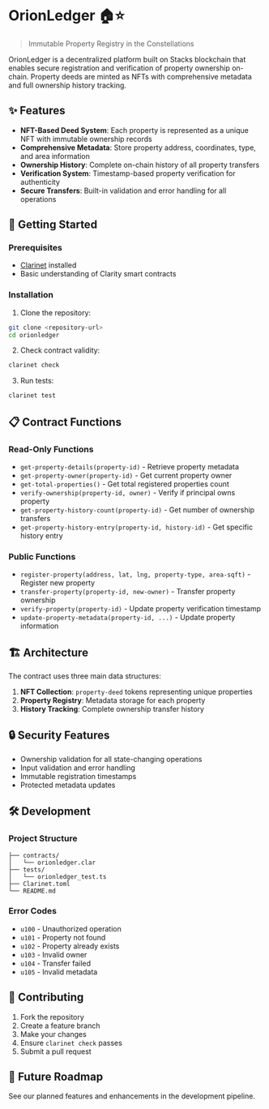 # OrionLedger 🏠⭐

> Immutable Property Registry in the Constellations

OrionLedger is a decentralized platform built on Stacks blockchain that enables secure registration and verification of property ownership on-chain. Property deeds are minted as NFTs with comprehensive metadata and full ownership history tracking.

## ✨ Features

- **NFT-Based Deed System**: Each property is represented as a unique NFT with immutable ownership records
- **Comprehensive Metadata**: Store property address, coordinates, type, and area information
- **Ownership History**: Complete on-chain history of all property transfers
- **Verification System**: Timestamp-based property verification for authenticity
- **Secure Transfers**: Built-in validation and error handling for all operations

## 🚀 Getting Started

### Prerequisites

- [Clarinet](https://github.com/hirosystems/clarinet) installed
- Basic understanding of Clarity smart contracts

### Installation

1. Clone the repository:
```bash
git clone <repository-url>
cd orionledger
```

2. Check contract validity:
```bash
clarinet check
```

3. Run tests:
```bash
clarinet test
```

## 📋 Contract Functions

### Read-Only Functions

- `get-property-details(property-id)` - Retrieve property metadata
- `get-property-owner(property-id)` - Get current property owner
- `get-total-properties()` - Get total registered properties count
- `verify-ownership(property-id, owner)` - Verify if principal owns property
- `get-property-history-count(property-id)` - Get number of ownership transfers
- `get-property-history-entry(property-id, history-id)` - Get specific history entry

### Public Functions

- `register-property(address, lat, lng, property-type, area-sqft)` - Register new property
- `transfer-property(property-id, new-owner)` - Transfer property ownership
- `verify-property(property-id)` - Update property verification timestamp
- `update-property-metadata(property-id, ...)` - Update property information

## 🏗️ Architecture

The contract uses three main data structures:

1. **NFT Collection**: `property-deed` tokens representing unique properties
2. **Property Registry**: Metadata storage for each property
3. **History Tracking**: Complete ownership transfer history

## 🔒 Security Features

- Ownership validation for all state-changing operations
- Input validation and error handling
- Immutable registration timestamps
- Protected metadata updates

## 🛠️ Development

### Project Structure
```
├── contracts/
│   └── orionledger.clar
├── tests/
│   └── orionledger_test.ts
├── Clarinet.toml
└── README.md
```

### Error Codes
- `u100` - Unauthorized operation
- `u101` - Property not found
- `u102` - Property already exists
- `u103` - Invalid owner
- `u104` - Transfer failed
- `u105` - Invalid metadata

## 🤝 Contributing

1. Fork the repository
2. Create a feature branch
3. Make your changes
4. Ensure `clarinet check` passes
5. Submit a pull request

## 🌟 Future Roadmap

See our planned features and enhancements in the development pipeline.